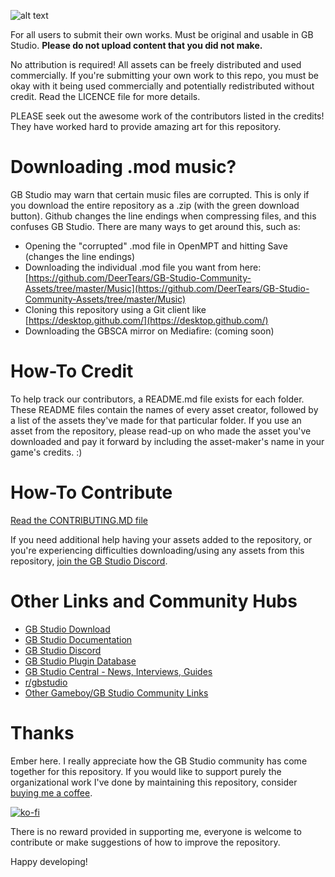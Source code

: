 ![alt text](https://github.com/DeerTears/GB-Studio-Community-Assets/blob/master/titlecard_july11_2019.png "GB Studio Community Assets Titlecard")

For all users to submit their own works. Must be original and usable in GB Studio. **Please do not upload content that you did not make.**

No attribution is required! All assets can be freely distributed and used commercially. If you're submitting your own work to this repo, you must be okay with it being used commercially and potentially redistributed without credit. Read the LICENCE file for more details.

PLEASE seek out the awesome work of the contributors listed in the credits! They have worked hard to provide amazing art for this repository.

# Downloading .mod music?

GB Studio may warn that certain music files are corrupted. This is only if you download the entire repository as a .zip (with the green download button). Github changes the line endings when compressing files, and this confuses GB Studio. There are many ways to get around this, such as:
- Opening the "corrupted" .mod file in OpenMPT and hitting Save (changes the line endings)
- Downloading the individual .mod file you want from here: [https://github.com/DeerTears/GB-Studio-Community-Assets/tree/master/Music](https://github.com/DeerTears/GB-Studio-Community-Assets/tree/master/Music)
- Cloning this repository using a Git client like [https://desktop.github.com/](https://desktop.github.com/)
- Downloading the GBSCA mirror on Mediafire: (coming soon)

# How-To Credit

To help track our contributors, a README.md file exists for each folder. These README files contain the names of every asset creator, followed by a list of the assets they've made for that particular folder. If you use an asset from the repository, please read-up on who made the asset you've downloaded and pay it forward by including the asset-maker's name in your game's credits. :)

# How-To Contribute

[Read the CONTRIBUTING.MD file](https://github.com/DeerTears/GB-Studio-Community-Assets/blob/master/CONTRIBUTING.md)

If you need additional help having your assets added to the repository, or you're experiencing difficulties downloading/using any assets from this repository, [join the GB Studio Discord](https://discord.gg/2hYeJ4m).

# Other Links and Community Hubs

- [GB Studio Download](https://chrismaltby.itch.io/gb-studio)
- [GB Studio Documentation](https://www.gbstudio.dev/docs)
- [GB Studio Discord](https://discord.com/invite/dYeyUem)
- [GB Studio Plugin Database](https://docs.google.com/spreadsheets/d/1d2F5hSEMt6nkacw-qVnYlT3IPHqmCCaLFhRboC5xxc0/edit#gid=0)
- [GB Studio Central - News, Interviews, Guides](https://gbstudiocentral.com/)
- [r/gbstudio](https://www.reddit.com/r/gbstudio/)
- [Other Gameboy/GB Studio Community Links](https://github.com/DeerTears/GB-Studio-Community-Assets/blob/master/COMMUNITY_LINKS.md)

# Thanks

Ember here. I really appreciate how the GB Studio community has come together for this repository. If you would like to support purely the organizational work I've done by maintaining this repository, consider [buying me a coffee](https://ko-fi.com/goodnightgirl).

[![ko-fi](https://ko-fi.com/img/githubbutton_sm.svg)](https://ko-fi.com/R6R5EPWKI)

There is no reward provided in supporting me, everyone is welcome to contribute or make suggestions of how to improve the repository.

Happy developing!
